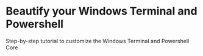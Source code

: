 # Beautify your Windows Terminal and Powershell
Step-by-step tutorial to customize the Windows Terminal and Powershell Core
